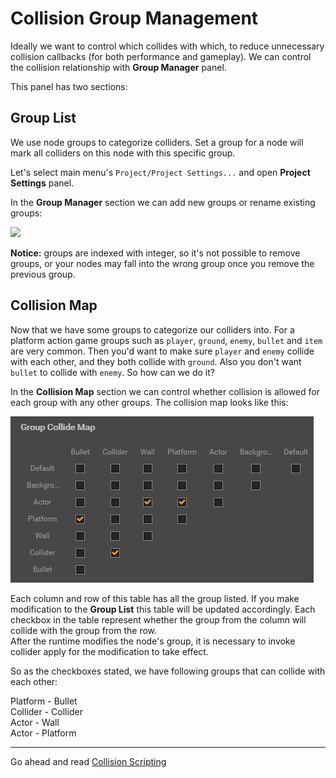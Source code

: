 # Collision Group Management

Ideally we want to control which collides with which, to reduce unnecessary collision callbacks (for both performance and gameplay). We can control the collision relationship with **Group Manager** panel.

This panel has two sections:

## Group List

We use node groups to categorize colliders. Set a group for a node will mark all colliders on this node with this specific group.

Let's select main menu's `Project/Project Settings...` and open **Project Settings** panel.

In the **Group Manager** section we can add new groups or rename existing groups:

<a href="collision-group/group-manager.png"><img src="collision-group/group-manager.png"></a>

**Notice:** groups are indexed with integer, so it's not possible to remove groups, or your nodes may fall into the wrong group once you remove the previous group.

## Collision Map

Now that we have some groups to categorize our colliders into. For a platform action game groups such as `player`, `ground`, `enemy`, `bullet` and `item` are very common. Then you'd want to make sure `player` and `enemy` collide with each other, and they both collide with `ground`. Also you don't want `bullet` to collide with `enemy`. So how can we do it?

In the **Collision Map** section we can control whether collision is allowed for each group with any other groups. The collision map looks like this:

<a href="collision-group/collision-group.png"><img src="collision-group/collision-group.png"></a>

Each column and row of this table has all the group listed. If you make modification to the **Group List** this table will be updated accordingly. Each checkbox in the table represent whether the group from the column will collide with the group from the row.<br>
After the runtime modifies the node's group, it is necessary to invoke collider apply for the modification to take effect.

So as the checkboxes stated, we have following groups that can collide with each other:   

Platform - Bullet   
Collider - Collider   
Actor - Wall   
Actor - Platform   

---

Go ahead and read [Collision Scripting](collision-manager.md)